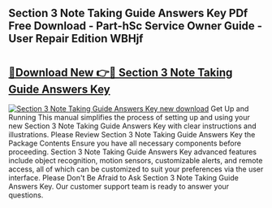 ## Section 3 Note Taking Guide Answers Key PDf Free Download - Part-hSc Service Owner Guide - User Repair Edition WBHjf

# <h2><a href="http://bc61689.oget.top/?id=Section+3+Note+Taking+Guide+Answers+Key">🔗Download New 👉🔴 Section 3 Note Taking Guide Answers Key</a></h2>

[![Section 3 Note Taking Guide Answers Key new download](https://i.imgur.com/5g1atiW.png)](http://bc61689.oget.top/?id=Section+3+Note+Taking+Guide+Answers+Key)
Get Up and Running This manual simplifies the process of setting up and using your new Section 3 Note Taking Guide Answers Key with clear instructions and illustrations. Please Review Section 3 Note Taking Guide Answers Key the Package Contents Ensure you have all necessary components before proceeding. Section 3 Note Taking Guide Answers Key advanced features include object recognition, motion sensors, customizable alerts, and remote access, all of which can be customized to suit your preferences via the user interface. Please Don't Be Afraid to Ask Section 3 Note Taking Guide Answers Key. Our customer support team is ready to answer your questions.
